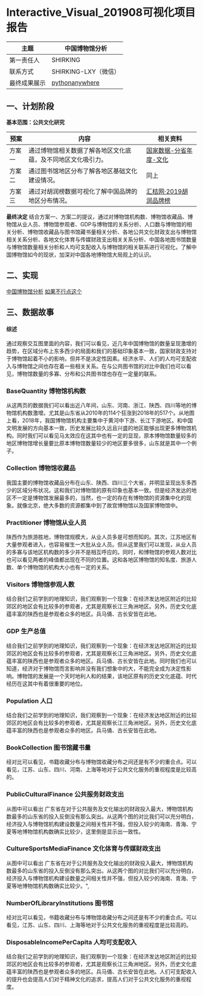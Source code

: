# Interactive_Visual_201908可视化项目报告

|主题|中国博物馆分析|
|---|---|
|第一责任人|SHIRKING|
|联系方式|SHIRKING-LXY（微信）|
|最终成果展示|[pythonanywhere](http://shirkingliang.pythonanywhere.com/)|

## 一、计划阶段

**基本范围：公共文化研究**

|预案|内容|相关资料|
|---|---|---|
|方案一|通过博物馆相关数据了解各地区文化底蕴，及不同地区文化吸引力。|[国家数据-分省年度-文化](http://data.stats.gov.cn/easyquery.htm?cn=E0103)|
|方案二|通过图书馆地区分布了解各地区基础文化建设情况。|同上|
|方案三|通过对胡润榜数据可视化了解中国品牌的地区分布情况。|[汇桔网·2019胡润品牌榜](http://www.hurun.net/CN/Article/Details?num=6F31B786AD94)


**最终决定**
结合方案一、方案二的提议，通过对博物馆机构数、博物馆收藏品、博物馆从业人员、博物馆参观者、GDP与博物馆的关系分析、人口数与博物馆的相关分析、博物馆收藏品与图书馆藏书量相关分析、各地公共文化财政支出与博物馆相关关系分析、各地文化体育与传媒财政支出相关关系分析、中国各地图书馆数量与博物馆数量相关分析和人均可支配收入与博物馆的相关联系进行可视化，了解中国博物馆如今的现状，加深对中国各地博物馆大局观上的认识。


## 二、实现

[中国博物馆分析](http://shirkingliang.pythonanywhere.com/)
[如果不行点这个](http://hanxingting.pythonanywhere.com)

## 三、数据故事

#### 综述
通过观察交互图里面的内容，我们可以看见，近几年中国博物馆的数量呈现激增的趋势，在区域分布上东多西少的局面和我们的基础印象基本一致，国家财政支持对于博物馆起着不小的影响，但并不是决定性因素。经济水平、人们的人均可支配收入与博物馆之间也存在着一些相关关系。在与公共图书馆的对比中我们也可以看见，博物馆数量的多寡、分布和公共图书馆也存在一定量的联系。


### BaseQuantity 博物馆机构数

从这两页的数据我们可以看出近八年间，山东、河南、浙江、陕西、四川等地的博物馆机构数激增。尤其是山东省从2010年的114个狂涨到2018年的517个。从地图上看，2018年，我国博物馆机构主要集中于黄河中下游、长江下游地区。和中国文明发展的方向基本一致，历史发展比较久远且兴盛的地区能够出现更多博物馆机构。同时我们可以看见马太效应在这其中也有一定的显现，原本博物馆数量较多的地区博物馆增长量要比原本博物馆数量较少的地区要多很多，山东就是其中一个例子。


### Collection 博物馆收藏品

我国主要的博物馆收藏品分布在山东、陕西、四川三个大省，并明显呈现出东多西少的区域分布状况。这和我们对博物馆的原有印象也基本一致。但是经济发达的地区不一定是博物馆发展最多的，当然，也一定的存在有博物馆的资源集中化的现象。就像北京，绝大多数的资源都集中到了故宫博物馆以及国家博物馆中。


### Practitioner 博物馆从业人员

陕西作为旅游胜地，博物馆规模大，从业人员多是可想而知的。其次，江苏地区有大量参观者进入，也容易催生一大批从业人员。但从这里我们可以发现，从业人员的多寡与该地区机构数的多少并不是相互呼应的。同时，和博物馆的参观人数对比也可以看见两者的峰值都出现在不同的位置。这和各地区博物馆的知名度、旅游人数、单个博物馆的机构大小也有一定的关系。



### Visitors 博物馆参观人数

结合我们之前学到的地理知识，我们观察到一个现象：在经济发达地区附近的比较郊区的地区会有比较多的参观者，尤其是观察长江三角洲地区。另外，历史文化底蕴丰富的陕西也是参观者众多的地区。兵马俑、古长安皆在此地。


### GDP 生产总值

结合我们之前学到的地理知识，我们观察到一个现象：在经济发达地区附近的比较郊区的地区会有比较多的参观者，尤其是观察长江三角洲地区。另外，历史文化底蕴丰富的陕西也是参观者众多的地区。兵马俑、古长安皆在此地。同时我们也可以知道，经济对于博物馆而言影响并没有我们想象中的大，不能完全成为决定性影响。博物馆的发展是一个天时地利人和的结果，该地区原有的历史文化底蕴、时代经历在这其中有着很重要的地位。


### Population 人口

结合我们之前学到的地理知识，我们观察到一个现象：在经济发达地区附近的比较郊区的地区会有比较多的参观者，尤其是观察长江三角洲地区。另外，历史文化底蕴丰富的陕西也是参观者众多的地区。兵马俑、古长安皆在此地。

### BookCollection 图书馆藏书量

经对比可以看见，书籍收藏分布与博物馆收藏分布之间还是有不少的重合点。可以看见，江苏、山东、四川、河南、上海等地对于公共文化服务的重视程度是比较高的。


### PublicCulturalFinance 公共服务财政支出

从图中可以看出 广东省在对于公共服务及文化输出的财政投入最大，博物馆机构数最多的山东省的投入反倒没有那么突出。从这两个图的对比我们可以充分明白，经济投入与博物馆机构建设数量之间相关性并不强，但投入较少的海南、青海、宁夏等地博物馆机构数确实比较少，这里倒是显示出一致性。
                                    
                                    
### CultureSportsMediaFinance 文化体育与传媒财政支出

从图中可以看出 广东省在对于公共服务及文化输出的财政投入最大，博物馆机构数最多的山东省的投入反倒没有那么突出。从这两个图的对比我们可以充分明白，经济投入与博物馆机构建设数量之间相关性并不强，但投入较少的海南、青海、宁夏等地博物馆机构数确实比较少。",


### NumberOfLibraryInstitutions 图书馆

经对比可以看见，书籍收藏分布与博物馆收藏分布之间还是有不少的重合点。可以看见，江苏、山东、四川、上海等地对于公共文化服务的重视程度是比较高的。

### DisposableIncomePerCapita 人均可支配收入

结合我们之前学到的地理知识，我们观察到一个现象：在经济发达地区附近的比较郊区的地区会有比较多的参观者，尤其是观察长江三角洲地区。另外，历史文化底蕴丰富的陕西也是参观者众多的地区。兵马俑、古长安皆在此地。人们可支配收入的提升也会提高人们对于精神文化的追求，提高人们对于公共文化服务的重视程度。





